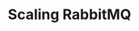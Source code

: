 ---
title: Scaling RabbitMQ
menu:
  docs_{{ .version }}:
    identifier: mg-scaling
    name: Scaling
    parent: mg-RabbitMQ-guides
    weight: 43
menu_name: docs_{{ .version }}
---